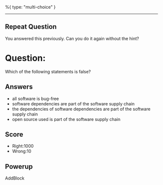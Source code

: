 %{
 type: "multi-choice"
}

---
## Repeat Question
You answered this previously.
Can you do it again without the hint?

# Question:
Which of the following statements is false?

## Answers
- all software is bug-free
- software dependencies are part of the software supply chain
- the dependencies of software dependencies are part of the software supply chain
- open source used is part of the software supply chain

## Score
- Right:1000
- Wrong:10

## Powerup
AddBlock
